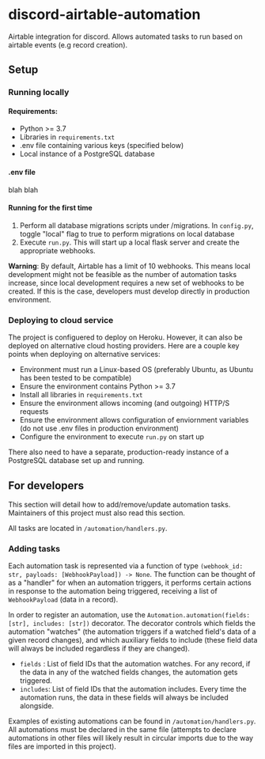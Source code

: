 # discord-airtable-automation

Airtable integration for discord. Allows automated tasks to run based on airtable events (e.g record creation).

## Setup

### Running locally

#### Requirements:

- Python >= 3.7
- Libraries in ```requirements.txt```
- .env file containing various keys (specified below)
- Local instance of a PostgreSQL database

#### .env file

blah blah

#### Running for the first time

1. Perform all database migrations scripts under /migrations. In ```config.py```, toggle "local" flag to true to perform migrations on local database
2. Execute ```run.py```. This will start up a local flask server and create the appropriate webhooks.

**Warning**: By default, Airtable has a limit of 10 webhooks. This means local development might not be feasible as the number of automation tasks increase, since local development requires a new set of webhooks to be created. If this is the case, developers must develop directly in production environment.

### Deploying to cloud service

The project is configuered to deploy on Heroku. However, it can also be deployed on alternative cloud hosting providers. Here are a couple key points when deploying on alternative services:

- Environment must run a Linux-based OS (preferably Ubuntu, as Ubuntu has been tested to be compatible)
- Ensure the environment contains Python >= 3.7
- Install all libraries in ```requirements.txt```
- Ensure the environment allows incoming (and outgoing) HTTP/S requests
- Ensure the environment allows configuration of enviornment variables (do not use .env files in production environment)
- Configure the environment to execute ```run.py``` on start up

There also need to have a separate, production-ready instance of a PostgreSQL database set up and running.

## For developers

This section will detail how to add/remove/update automation tasks. Maintainers of this project must also read this section.

All tasks are located in ```/automation/handlers.py```.

### Adding tasks

Each automation task is represented via a function of type ```(webhook_id: str, payloads: [WebhookPayload]) -> None```.  The function can be thought of as a "handler" for when an automation triggers, it performs certain actions in response to the automation being triggered, receiving a list of ```WebhookPayload``` (data in a record).

In order to register an automation, use the ```Automation.automation(fields: [str], includes: [str])``` decorator. The decorator controls which fields the automation "watches" (the automation triggers if a watched field's data of a given record changes), and which auxiliary fields to include (these field data will always be included regardless if they are changed).
- ```fields``` : List of field IDs that the automation watches. For any record, if the data in any of the watched fields changes, the automation gets triggered.
- ```includes```: List of field IDs that the automation includes. Every time the automation runs, the data in these fields will always be included alongside.

Examples of existing automations can be found in ```/automation/handlers.py```. All automations must be declared in the same file (attempts to declare automations in other files will likely result in circular imports due to the way files are imported in this project).
	

